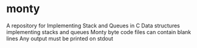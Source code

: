 # monty
A repository for Implementing Stack and Queues in C
Data structures
implementing stacks and queues
Monty byte code files can contain blank lines
Any output must be printed on stdout
